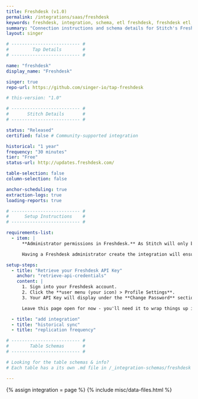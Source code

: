 ```yaml
---
title: Freshdesk (v1.0)
permalink: /integrations/saas/freshdesk
keywords: freshdesk, integration, schema, etl freshdesk, freshdesk etl, freshdesk schema
summary: "Connection instructions and schema details for Stitch's Freshdesk integration."
layout: singer

# -------------------------- #
#         Tap Details        #
# -------------------------- #

name: "freshdesk"
display_name: "Freshdesk"

singer: true
repo-url: https://github.com/singer-io/tap-freshdesk

# this-version: "1.0"

# -------------------------- #
#       Stitch Details       #
# -------------------------- #

status: "Released"
certified: false # Community-supported integration

historical: "1 year"
frequency: "30 minutes"
tier: "Free"
status-url: http://updates.freshdesk.com/

table-selection: false
column-selection: false

anchor-scheduling: true
extraction-logs: true
loading-reports: true

# -------------------------- #
#      Setup Instructions    #
# -------------------------- #

requirements-list:
  - item: |
      **Administrator permissions in Freshdesk.** As Stitch will only be able to replicate data that the authorizing user access to, we recommend that someone with these permissions complete the setup. For example: if the authorizing user only has access to a handful of tickets, Stitch will only be able to access and replicate the data for those tickets.

      Having a Freshdesk administrator create the integration will ensure that Stitch is able to replicate all the data in your Freshdesk account.

setup-steps:
  - title: "Retrieve your Freshdesk API Key"
    anchor: "retrieve-api-credentials"
    content: |
      1. Sign into your Freshdesk account.
      2. Click the **user menu (your icon) > Profile Settings**.
      3. Your API Key will display under the **Change Password** section of your profile page.

      Leave this page open for now - you'll need it to wrap things up in Stitch.

  - title: "add integration"
  - title: "historical sync"
  - title: "replication frequency"

# -------------------------- #
#        Table Schemas       #
# -------------------------- #

# Looking for the table schemas & info?
# Each table has a its own .md file in /_integration-schemas/freshdesk

---
```

{% assign integration = page %}
{% include misc/data-files.html %}
